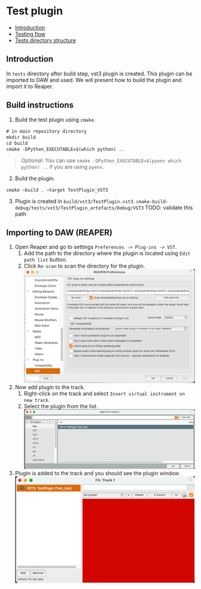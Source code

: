 # Test plugin

<!-- TOC -->

* [Introduction](#introduction)
* [Testing flow](#testing-flow)
* [Tests directory structure](#tests-directory-structure)

<!-- TOC -->

## Introduction

In `tests` directory after build step, vst3 plugin is created. This plugin can be imported to DAW and used.
We will present how to build the plugin and import it to Reaper.

## Build instructions

1. Build the test plugin using `cmake`.

```shell
# in main repository directory
mkdir build
cd build
cmake -DPython_EXECUTABLE=$(which python) ..
```

> _Optional_: You can use `cmake -DPython_EXECUTABLE=$(pyenv which python) ..` if you are using `pyenv`.

2. Build the plugin.

```shell
cmake —build . —target TestPlugin_VST3
```

3. Plugin is created in `build/vst3/TestPlugin.vst3`. `cmake-build-debug/tests/vst3/TestPlugin_artefacts/Debug/VST3`
   TODO: validate this path

## Importing to DAW (REAPER)
1. Open Reaper and go to settings `Preferences -> Plug-ins -> VST`.
   1. Add the path to the directory where the plugin is located using `Edit path list` button.
   2. Click `Re-scan` to scan the directory for the plugin.
   ![import vst to reaper](../images/reaper-import-vst.png)
2. Now add plugin to the track.
   1. Right-click on the track and select `Insert virtual instrument on new track`.
   2. Select the plugin from the list.
   ![add plugin to track](../images/reaper-add-plugin-to-track.png)
3. Plugin is added to the track and you should see the plugin window.
   ![plugin added to track](../images/reaper-plugin-image.png)
